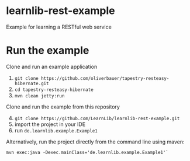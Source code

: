 # learnlib-rest-example
Example for learning a RESTful web service

# Run the example

Clone and run an example application

1. `git clone https://github.com/oliverbauer/tapestry-resteasy-hibernate.git`
2. `cd tapestry-resteasy-hibernate`
3. `mvn clean jetty:run`

Clone and run the example from this repository

4. `git clone https://github.com/LearnLib/learnlib-rest-example.git`
5. import the project in your IDE
6. run `de.learnlib.example.Example1`

Alternatively, run the project directly from the command line using maven:
```
mvn exec:java -Dexec.mainClass='de.learnlib.example.Example1'`
```
